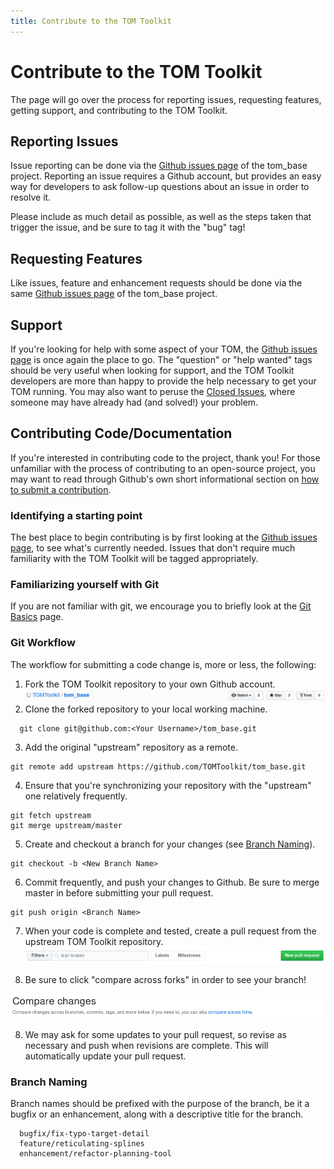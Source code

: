 ```yaml
---
title: Contribute to the TOM Toolkit
---
```


# Contribute to the TOM Toolkit

The page will go over the process for reporting issues, requesting features, getting
support, and contributing to the TOM Toolkit.

## Reporting Issues

Issue reporting can be done via the [Github issues page](https://github.com/TOMToolkit/tom_base/issues)
of the tom_base project. Reporting an issue requires a Github account, but provides an easy way for
developers to ask follow-up questions about an issue in order to resolve it.

Please include as much detail as possible, as well as the steps taken that trigger the issue, and be sure to tag it with the "bug" tag!

## Requesting Features

Like issues, feature and enhancement requests should be done via the same [Github issues page](https://github.com/TOMToolkit/tom_base/issues) of the tom_base project.

## Support

If you're looking for help with some aspect of your TOM, the [Github issues page](https://github.com/TOMToolkit/tom_base/issues) is once again the place to go. The "question" or "help wanted" tags should be very useful when looking for support, and the TOM Toolkit developers are more than happy to provide the help necessary to get your TOM running. You may also want to peruse the [Closed Issues](https://github.com/TOMToolkit/tom_base/issues?q=is%3Aissue+is%3Aclosed), where someone may have already had (and solved!) your problem.

## Contributing Code/Documentation

If you're interested in contributing code to the project, thank you! For those unfamiliar with the process of contributing to an open-source project, you may want to read through Github's own short informational section on [how to submit a contribution](https://opensource.guide/how-to-contribute/#how-to-submit-a-contribution).

### Identifying a starting point

The best place to begin contributing is by first looking at the [Github issues page](https://github.com/TOMToolkit/tom_base/issues), to see what's currently needed. Issues that don't require much familiarity with the TOM Toolkit will be tagged appropriately.

### Familiarizing yourself with Git

If you are not familiar with git, we encourage you to briefly look at the [Git Basics](https://git-scm.com/book/en/v2/Getting-Started-Git-Basics) page.

### Git Workflow

The workflow for submitting a code change is, more or less, the following:

1. Fork the TOM Toolkit repository to your own Github account.
![Forking example](../assets/img/fork.png)
2. Clone the forked repository to your local working machine.
  ```
    git clone git@github.com:<Your Username>/tom_base.git
  ```
3. Add the original "upstream" repository as a remote.
  ```
  git remote add upstream https://github.com/TOMToolkit/tom_base.git
  ```
4. Ensure that you're synchronizing your repository with the "upstream" one relatively frequently.
  ```
  git fetch upstream
  git merge upstream/master
  ```
5. Create and checkout a branch for your changes (see [Branch Naming](#branch-naming)).
  ```
  git checkout -b <New Branch Name>
  ```
6. Commit frequently, and push your changes to Github. Be sure to merge master in before submitting your pull request.
  ```
  git push origin <Branch Name>
  ```
7. When your code is complete and tested, create a pull request from the upstream TOM Toolkit repository.
![Pull request](../assets/img/pull-request.png)

8. Be sure to click "compare across forks" in order to see your branch!

![Compare across forks](../assets/img/compare-across-forks.png)

8. We may ask for some updates to your pull request, so revise as necessary and push when revisions are complete. This will automatically update your pull request.

### Branch Naming<a name="branch-naming"></a>

Branch names should be prefixed with the purpose of the branch, be it a bugfix or an enhancement, along with a descriptive title for the branch.

```
  bugfix/fix-typo-target-detail
  feature/reticulating-splines
  enhancement/refactor-planning-tool
```